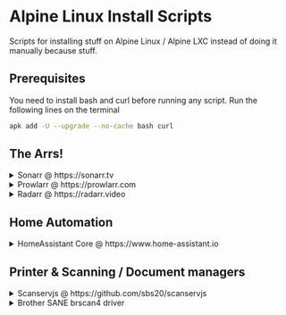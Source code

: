 # Alpine Linux Install Scripts

Scripts for installing stuff on Alpine Linux / Alpine LXC instead of doing it manually because stuff.

## Prerequisites

You need to install bash and curl before running any script. Run the following lines on the terminal

```bash
apk add -U --upgrade --no-cache bash curl
```

## The Arrs!

<details>
  <summary>Sonarr @ https://sonarr.tv</summary>

  #### Details
  - **Installed to**: /opt/sonarr
  - **Upgradeable?**: Yes, using built-in updater
  - **Branch**: You can choose during install and change later on WebUI

  #### Script
```bash
bash <(wget -qO- https://raw.githubusercontent.com/x-keita/alpine-scripts/main/install-sonarr.sh)
```
</details>

<details>
  <summary>Prowlarr @ https://prowlarr.com</summary>

  #### Details
  - **Installed on**: /opt/prowlarr
  - **Upgradeable?**: Yes, using built-in updater
  - **Branch**: Develop (Only branch available)

  #### Script
```bash
bash <(wget -qO- https://raw.githubusercontent.com/x-keita/alpine-scripts/main/install-prowlarr.sh)
```
</details>

<details>
  <summary>Radarr @ https://radarr.video</summary>

  #### Details
  - **Installed on**: /opt/radarr
  - **Upgradeable?**: Yes, using built-in updater
  - **Branch**: You can choose during install and change later on WebUI

  #### Script
```bash
bash <(wget -qO- https://raw.githubusercontent.com/x-keita/alpine-scripts/main/install-radarr.sh)
```
</details>

## Home Automation

<details>
  <summary>HomeAssistant Core @ https://www.home-assistant.io</summary>

  #### Details
  - **Space required**: At least 3.5 GB for first time install. Post-install storage usage goes down to 1.5~ GB
  - **Upgradeable?**: Yes, run `pip3 install --upgrade homeassistant` to install latest version
  - **Bugs**: On System Health, `Installation Type` appears as `Unknown`

  #### Script
```bash
curl -L https://github.com/x-keita/alpine-scripts/raw/main/install-hass.sh | bash --
```
</details>

## Printer & Scanning / Document managers

<details>
  <summary>Scanservjs @ https://github.com/sbs20/scanservjs</summary>

  #### Details
  - **Installed on**: /var/www/scanservjs
  - **Upgradeable?**: Yes, run the script again to install latest version

  #### Script
```bash
bash <(wget -qO- https://github.com/x-keita/alpine-scripts/raw/main/install-scanservjs.sh)
```
</details>

<details>
  <summary>Brother SANE brscan4 driver</summary>

  #### Details
  - **Pre-requisites**: sane-utils and sane-udev

  #### Script
```bash
curl -L https://github.com/x-keita/alpine-scripts/raw/main/install-brscan4.sh | bash --
```
</details>
